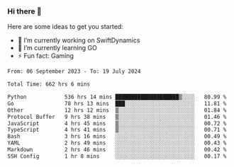 ### Hi there 👋

Here are some ideas to get you started:

- 🔭 I’m currently working on SwiftDynamics
- 🌱 I’m currently learning GO
-  ⚡ Fun fact: Gaming
  
  <!--
- 👯 I’m looking to collaborate on ...
- 🤔 I’m looking for help with ...
- 💬 Ask me about ...
- 📫 How to reach me: ...
- 😄 Pronouns: ...
-->

<!--START_SECTION:waka-->

```txt
From: 06 September 2023 - To: 19 July 2024

Total Time: 662 hrs 6 mins

Python            536 hrs 14 mins ████████████████████▒░░░░   80.99 %
Go                78 hrs 13 mins  ███░░░░░░░░░░░░░░░░░░░░░░   11.81 %
Other             12 hrs 12 mins  ▒░░░░░░░░░░░░░░░░░░░░░░░░   01.84 %
Protocol Buffer   9 hrs 38 mins   ▒░░░░░░░░░░░░░░░░░░░░░░░░   01.46 %
JavaScript        4 hrs 45 mins   ▒░░░░░░░░░░░░░░░░░░░░░░░░   00.72 %
TypeScript        4 hrs 41 mins   ▒░░░░░░░░░░░░░░░░░░░░░░░░   00.71 %
Bash              3 hrs 16 mins   ░░░░░░░░░░░░░░░░░░░░░░░░░   00.49 %
YAML              2 hrs 49 mins   ░░░░░░░░░░░░░░░░░░░░░░░░░   00.43 %
Markdown          2 hrs 46 mins   ░░░░░░░░░░░░░░░░░░░░░░░░░   00.42 %
SSH Config        1 hr 8 mins     ░░░░░░░░░░░░░░░░░░░░░░░░░   00.17 %
```

<!--END_SECTION:waka-->
